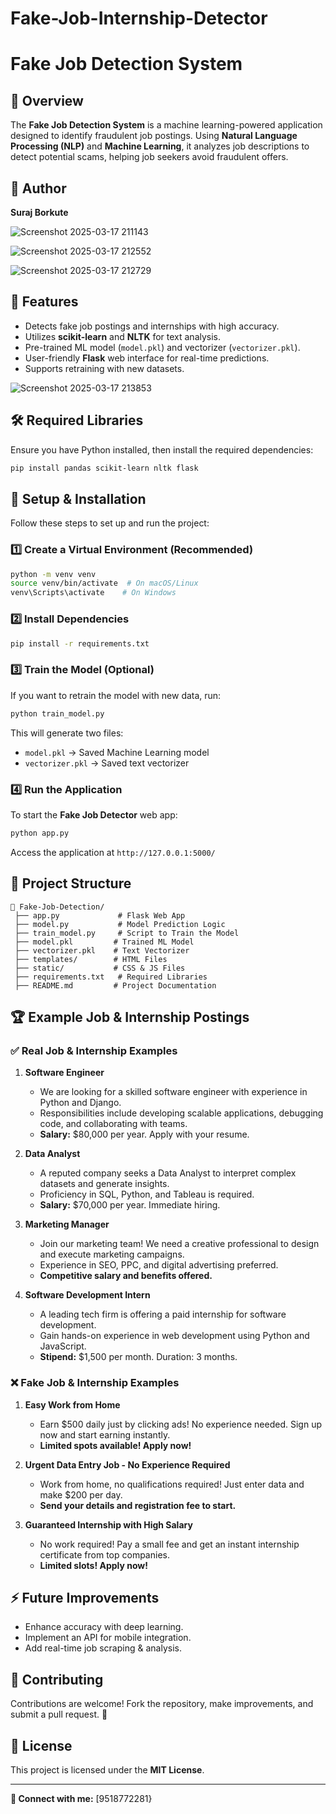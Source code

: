 # Fake-Job-Internship-Detector

# Fake Job Detection System

## 📌 Overview
The **Fake Job Detection System** is a machine learning-powered application designed to identify fraudulent job postings. Using **Natural Language Processing (NLP)** and **Machine Learning**, it analyzes job descriptions to detect potential scams, helping job seekers avoid fraudulent offers.

## 👤 Author
**Suraj Borkute**

![Screenshot 2025-03-17 211143](https://github.com/user-attachments/assets/afea9f5a-f97d-4370-992e-aad821d22ae0)

![Screenshot 2025-03-17 212552](https://github.com/user-attachments/assets/6f1ee18a-a38a-48d3-aa8a-c1b248f19350)

![Screenshot 2025-03-17 212729](https://github.com/user-attachments/assets/42848b7f-cda8-4411-a92b-7cc143530404)

## 🚀 Features
- Detects fake job postings and internships with high accuracy.
- Utilizes **scikit-learn** and **NLTK** for text analysis.
- Pre-trained ML model (`model.pkl`) and vectorizer (`vectorizer.pkl`).
- User-friendly **Flask** web interface for real-time predictions.
- Supports retraining with new datasets.

![Screenshot 2025-03-17 213853](https://github.com/user-attachments/assets/5891ff8d-08c3-4882-8939-94053be47a03)


## 🛠️ Required Libraries
Ensure you have Python installed, then install the required dependencies:
```sh
pip install pandas scikit-learn nltk flask
```

## 📌 Setup & Installation
Follow these steps to set up and run the project:

### 1️⃣ Create a Virtual Environment (Recommended)
```sh
python -m venv venv
source venv/bin/activate  # On macOS/Linux
venv\Scripts\activate    # On Windows
```

### 2️⃣ Install Dependencies
```sh
pip install -r requirements.txt
```

### 3️⃣ Train the Model (Optional)
If you want to retrain the model with new data, run:
```sh
python train_model.py
```
This will generate two files:
- `model.pkl` → Saved Machine Learning model
- `vectorizer.pkl` → Saved text vectorizer

### 4️⃣ Run the Application
To start the **Fake Job Detector** web app:
```sh
python app.py
```
Access the application at `http://127.0.0.1:5000/`

## 📂 Project Structure
```
📁 Fake-Job-Detection/
 ├── app.py             # Flask Web App
 ├── model.py           # Model Prediction Logic
 ├── train_model.py     # Script to Train the Model
 ├── model.pkl         # Trained ML Model
 ├── vectorizer.pkl    # Text Vectorizer
 ├── templates/        # HTML Files
 ├── static/           # CSS & JS Files
 ├── requirements.txt   # Required Libraries
 ├── README.md         # Project Documentation
```

## 🏆 Example Job & Internship Postings
### ✅ Real Job & Internship Examples
1. **Software Engineer**
   - We are looking for a skilled software engineer with experience in Python and Django.
   - Responsibilities include developing scalable applications, debugging code, and collaborating with teams.
   - **Salary:** $80,000 per year. Apply with your resume.

2. **Data Analyst**
   - A reputed company seeks a Data Analyst to interpret complex datasets and generate insights.
   - Proficiency in SQL, Python, and Tableau is required.
   - **Salary:** $70,000 per year. Immediate hiring.

3. **Marketing Manager**
   - Join our marketing team! We need a creative professional to design and execute marketing campaigns.
   - Experience in SEO, PPC, and digital advertising preferred.
   - **Competitive salary and benefits offered.**

4. **Software Development Intern**
   - A leading tech firm is offering a paid internship for software development.
   - Gain hands-on experience in web development using Python and JavaScript.
   - **Stipend:** $1,500 per month. Duration: 3 months.

### ❌ Fake Job & Internship Examples
1. **Easy Work from Home**
   - Earn $500 daily just by clicking ads! No experience needed. Sign up now and start earning instantly.
   - **Limited spots available! Apply now!**

2. **Urgent Data Entry Job - No Experience Required**
   - Work from home, no qualifications required! Just enter data and make $200 per day.
   - **Send your details and registration fee to start.**

3. **Guaranteed Internship with High Salary**
   - No work required! Pay a small fee and get an instant internship certificate from top companies.
   - **Limited slots! Apply now!**

## ⚡ Future Improvements
- Enhance accuracy with deep learning.
- Implement an API for mobile integration.
- Add real-time job scraping & analysis.

## 🤝 Contributing
Contributions are welcome! Fork the repository, make improvements, and submit a pull request. 🚀

## 📜 License
This project is licensed under the **MIT License**.

---
**🔗 Connect with me:** 
[9518772281}

